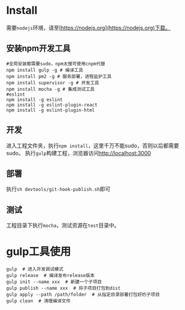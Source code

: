 # Install
需要`nodejs`环境，请至[https://nodejs.org](https://nodejs.org)下载。

## 安装npm开发工具

```
#全局安装都需要sudo，npm太慢可使用cnpm代替
npm install gulp -g # 编译工具
npm install pm2 -g # 服务部署，进程监护工具
npm install supervisor -g # 开发工具
npm install mocha -g # 集成测试工具 
#eslint
npm install -g eslint
npm install -g eslint-plugin-react
npm install -g eslint-plugin-html
```

## 开发
进入工程文件夹，执行`npm install`，这里千万不能sudo，否则以后都需要sudo。
执行`gulp`构建工程，浏览器访问[http://localhost:3000](http://localhost:3000)

## 部署
执行`sh devtools/git-hook-publish.sh`即可

## 测试
工程目录下执行`mocha`，测试资源在`test`目录中。


# gulp工具使用

```
gulp  # 进入开发调试模式
gulp release  # 编译发布release版本
gulp init --name xxx  # 新建一个子项目
gulp publish --name xxx  # 将子项目打包到dist
gulp apply --path /path/folder  # 从指定目录部署打包好的子项目
gulp clean  # 清理编译文件
```
